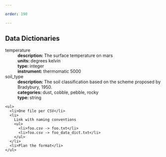 ```yaml
---

order: 190

---
```


## Data Dictionaries
<div>
  <div class="small two-col left">
    <dl>
      <dt>temperature</dt>
      <dd><strong>description: </strong>The surface temperature on mars</dd>
      <dd><strong>units: </strong>degrees kelvin</dd>
      <dd><strong>type: </strong>integer</strong></dd>
      <dd><strong>instrument: </strong>thermomatic 5000</dd>
      <dt>soil_type</dt>
      <dd><strong>description: </strong>The soil classification based on
      the scheme proposed by Bradybury, 1950. </dd>
      <dd><strong>categories: </strong>dust, cobble, pebble, rocky</dd>
      <dd><strong>type: </strong>string</dd>
    </dl>
  </div>
  <div class=" two-col right">
  
    <ul>
      <li>One file per CSV</li>
      <li>
        Link with naming conventions
        <ul>
          <li>foo.csv -> foo.txt</li>
          <li>foo.csv -> foo_data_dict.txt</li>
        </ul>
      </li>
      <li>Plan the format</li>
    </ul>
  </div>
</div>
    








